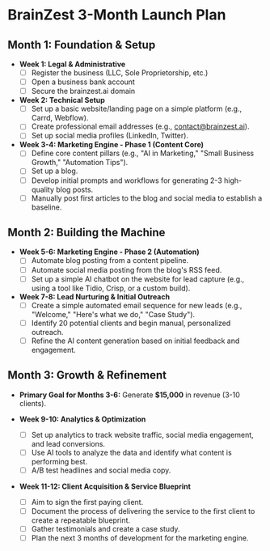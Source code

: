# BrainZest 3-Month Launch Plan

## Month 1: Foundation & Setup

*   **Week 1: Legal & Administrative**
    *   [ ] Register the business (LLC, Sole Proprietorship, etc.)
    *   [ ] Open a business bank account
    *   [ ] Secure the brainzest.ai domain
*   **Week 2: Technical Setup**
    *   [ ] Set up a basic website/landing page on a simple platform (e.g., Carrd, Webflow).
    *   [ ] Create professional email addresses (e.g., contact@brainzest.ai).
    *   [ ] Set up social media profiles (LinkedIn, Twitter).
*   **Week 3-4: Marketing Engine - Phase 1 (Content Core)**
    *   [ ] Define core content pillars (e.g., "AI in Marketing," "Small Business Growth," "Automation Tips").
    *   [ ] Set up a blog.
    *   [ ] Develop initial prompts and workflows for generating 2-3 high-quality blog posts.
    *   [ ] Manually post first articles to the blog and social media to establish a baseline.

## Month 2: Building the Machine

*   **Week 5-6: Marketing Engine - Phase 2 (Automation)**
    *   [ ] Automate blog posting from a content pipeline.
    *   [ ] Automate social media posting from the blog's RSS feed.
    *   [ ] Set up a simple AI chatbot on the website for lead capture (e.g., using a tool like Tidio, Crisp, or a custom build).
*   **Week 7-8: Lead Nurturing & Initial Outreach**
    *   [ ] Create a simple automated email sequence for new leads (e.g., "Welcome," "Here's what we do," "Case Study").
    *   [ ] Identify 20 potential clients and begin manual, personalized outreach.
    *   [ ] Refine the AI content generation based on initial feedback and engagement.

## Month 3: Growth & Refinement

*   **Primary Goal for Months 3-6:** Generate **$15,000** in revenue (3-10 clients).

*   **Week 9-10: Analytics & Optimization**
    *   [ ] Set up analytics to track website traffic, social media engagement, and lead conversions.
    *   [ ] Use AI tools to analyze the data and identify what content is performing best.
    *   [ ] A/B test headlines and social media copy.
*   **Week 11-12: Client Acquisition & Service Blueprint**
    *   [ ] Aim to sign the first paying client.
    *   [ ] Document the process of delivering the service to the first client to create a repeatable blueprint.
    *   [ ] Gather testimonials and create a case study.
    *   [ ] Plan the next 3 months of development for the marketing engine.
